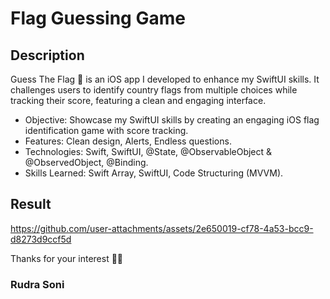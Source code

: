 # Flag Guessing Game

## Description
Guess The Flag 🚩 is an iOS app I developed to enhance my SwiftUI skills. It challenges users to identify country flags from multiple choices while tracking their score, featuring a clean and engaging interface.

- Objective: Showcase my SwiftUI skills by creating an engaging iOS flag identification game with score tracking.
- Features: Clean design, Alerts, Endless questions.
- Technologies: Swift, SwiftUI, @State, @ObservableObject & @ObservedObject, @Binding.
- Skills Learned: Swift Array, SwiftUI, Code Structuring (MVVM).

## Result
https://github.com/user-attachments/assets/2e650019-cf78-4a53-bcc9-d8273d9ccf5d


Thanks for your interest 🙏🏼

### Rudra Soni
